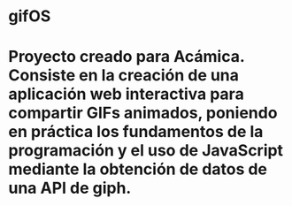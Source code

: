 # gifOS

# Proyecto creado para Acámica. Consiste en la creación de una aplicación web interactiva para compartir GIFs animados, poniendo en práctica los fundamentos de la programación y el uso de JavaScript mediante la obtención de datos de una API de giph.
